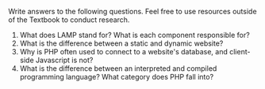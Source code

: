 Write answers to the following questions. Feel free to use resources outside of the Textbook to conduct research.

1) What does LAMP stand for? What is each component responsible for?
2) What is the difference between a static and dynamic website?
3) Why is PHP often used to connect to a website's database, and client-side Javascript is not?
4) What is the difference between an interpreted and compiled programming language? What category does PHP fall into?